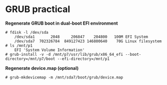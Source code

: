 GRUB practical
====

**Regenerate GRUB boot in dual-boot EFI environment**

    # fdisk -l /dev/sda
        /dev/sda1       2048     206847    204800   100M EFI System
        /dev/sda7  702326784  849127423 146800640    70G Linux filesystem
    # ls /mnt/p1
        EFI 'System Volume Information'
    # grub-install -v -d /mnt/p7/usr/lib/grub/x86_64_efi --boot-directory=/mnt/p7/boot --efi-directory=/mnt/p1
**Regenerate device.map (optional)**

    # grub-mkdevicemap -m /mnt/sda7/boot/grub/device.map
    
    
